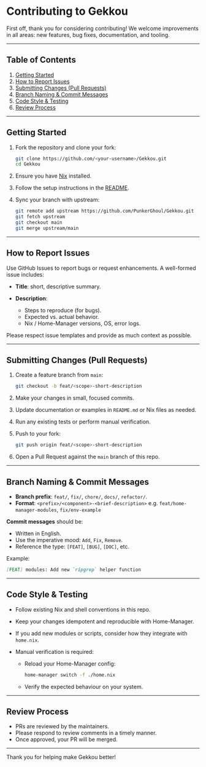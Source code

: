 # Contributing to Gekkou

First off, thank you for considering contributing! We welcome improvements in all areas: new features, bug fixes, documentation, and tooling.

---

## Table of Contents

1. [Getting Started](#getting-started)
2. [How to Report Issues](#how-to-report-issues)
3. [Submitting Changes (Pull Requests)](#submitting-changes-pull-requests)
4. [Branch Naming & Commit Messages](#branch-naming--commit-messages)
5. [Code Style & Testing](#code-style--testing)
6. [Review Process](#review-process)

---

## Getting Started

1. Fork the repository and clone your fork:

   ```bash
   git clone https://github.com/<your-username>/Gekkou.git
   cd Gekkou
   ```

2. Ensure you have [Nix](https://nixos.org/) installed.
3. Follow the setup instructions in the [README](./README.md).
4. Sync your branch with upstream:

   ```bash
   git remote add upstream https://github.com/PunkerGhoul/Gekkou.git
   git fetch upstream
   git checkout main
   git merge upstream/main
   ```

---

## How to Report Issues

Use GitHub Issues to report bugs or request enhancements. A well-formed issue includes:

* **Title**: short, descriptive summary.
* **Description**:

  * Steps to reproduce (for bugs).
  * Expected vs. actual behavior.
  * Nix / Home-Manager versions, OS, error logs.

Please respect issue templates and provide as much context as possible.

---

## Submitting Changes (Pull Requests)

1. Create a feature branch from `main`:

   ```bash
   git checkout -b feat/<scope>-short-description
   ```

2. Make your changes in small, focused commits.
3. Update documentation or examples in `README.md` or Nix files as needed.
4. Run any existing tests or perform manual verification.
5. Push to your fork:

   ```bash
   git push origin feat/<scope>-short-description
   ```

6. Open a Pull Request against the `main` branch of this repo.

---

## Branch Naming & Commit Messages

* **Branch prefix**: `feat/`, `fix/`, `chore/`, `docs/`, `refactor/`.
* **Format**: `<prefix>/<component>-<brief-description>` e.g. `feat/home-manager-modules`, `fix/env-example`

**Commit messages** should be:

* Written in English.
* Use the imperative mood: `Add`, `Fix`, `Remove`.
* Reference the type: `[FEAT]`, `[BUG]`, `[DOC]`, etc.

Example:

```markdown
[FEAT] modules: Add new `ripgrep` helper function
```

---

## Code Style & Testing

* Follow existing Nix and shell conventions in this repo.
* Keep your changes idempotent and reproducible with Home-Manager.
* If you add new modules or scripts, consider how they integrate with `home.nix`.
* Manual verification is required:

  * Reload your Home-Manager config:

    ```bash
    home-manager switch -f ./home.nix
    ```

  * Verify the expected behaviour on your system.

---

## Review Process

* PRs are reviewed by the maintainers.
* Please respond to review comments in a timely manner.
* Once approved, your PR will be merged.

---

Thank you for helping make Gekkou better!
